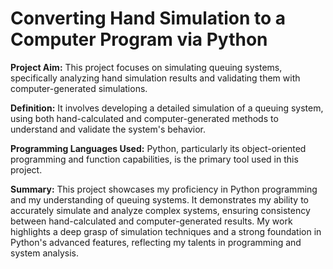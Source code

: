 # Converting Hand Simulation to a Computer Program via Python


**Project Aim:** This project focuses on simulating queuing systems, specifically analyzing hand simulation results and validating them with computer-generated simulations.

**Definition:** It involves developing a detailed simulation of a queuing system, using both hand-calculated and computer-generated methods to understand and validate the system's behavior.

**Programming Languages Used:** Python, particularly its object-oriented programming and function capabilities, is the primary tool used in this project.

**Summary:** This project showcases my proficiency in Python programming and my understanding of queuing systems. It demonstrates my ability to accurately simulate and analyze complex systems, ensuring consistency between hand-calculated and computer-generated results. My work highlights a deep grasp of simulation techniques and a strong foundation in Python's advanced features, reflecting my talents in programming and system analysis.
